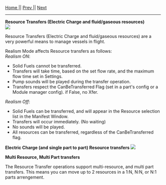 [Home ](https://github.com/PapaJoesSoup/ShipManifest/wiki)|| [Prev ](https://github.com/PapaJoesSoup/ShipManifest/wiki/2.1---Crew-Transfers)|| [Next](https://github.com/PapaJoesSoup/ShipManifest/wiki/2.3---Resource-Transfers)
***
**Resource Transfers (Electric Charge and fluid/gaseous resources)**  
![](http://i.imgur.com/nbudphN.png)

Resource Transfers (Electric Charge and fluid/gaseous resources) are a very powerful means to manage vessels in flight.

Realism Mode affects Resource transfers as follows:  
_Realism ON_:
- Solid Fuels cannot be transferred.
- Transfers will take time, based on the set flow rate, and the maximum flow time set in Settings.
- Pump sounds will be played during the transfer operation.
- Transfers respect the CanBeTransferred Flag (set in a part's config or a Module manager config).  if False, no Xfer.

_Realism Off_:  
- Solid Fuels can be transferred, and will appear in the Resource selection list in the Manifest Window.
- Transfers will occur immediately. (No waiting)
- No sounds will be played.
- All resources can be transferred, regardless of the CanBeTransferred flag.

**Electric Charge (and single part to part) Resource transfers**
![](http://i.imgur.com/u3Kw1f1.png)



**Multi Resource, Multi Part transfers**  


The Resource Transfer operations support multi-resource, and multi part transfers.   This means you can move up to 2 resources in a 1:N, N:N, or N:1 parts arrengement.